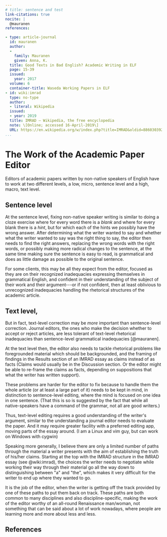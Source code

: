 ```yaml
---
# title: sentence and test
link-citations: true
nocite: |
  @mauranen
references:

- type: article-journal
  id: mauranen
  author:
  -
    family: Mauranen
    given: Anna, K.
  title: Good Texts in Bad English? Academic Writing in ELF
  page: 15-39
  issued:
    year: 2017
  volume: 6
  container-title: Waseda Working Papers in ELF
- id: wiki:imrad
  type: no-type
  author:
  - literal: Wikipedia
  issued:
  - year: 2019
  title: IMRAD — Wikipedia, the free encyclopedia
  note: \[Online; accessed 16-April-2019\]
  URL: https://en.wikipedia.org/w/index.php?title=IMRAD&oldid=886030392
...
```


# The Work of the Academic Paper Editor

Editors of academic papers written by non-native speakers of English have to work at two different levels, a low, micro, sentence level and a high, macro, text level.

## Sentence level

At the sentence level, fixing non-native speaker writing is similar to doing a cloze exercise where for every word there is a *blank* and where for every blank there is a *hint*, but for which each of the hints we possibly have the wrong answer. After determining what the writer wanted to say and whether what the writer wanted to say was the right thing to say, the editor then needs to find the right answers, replacing the wrong words with the right words, or possibly making more radical changes to the sentence, at the same time making sure the sentence is easy to read, is grammatical and does as little damage as possible to the original sentence.

For some clients, this may be all they expect from the editor, focused as they are on their recognized inadequacies expressing themselves in grammatical English, and confident in their understanding of the subject of their work and their argument---or if not confident, then at least oblivious to unrecognized inadequacies handling the rhetorical structures of the academic article.

## Text level,  

But in fact, text-level correction may be *more* important than sentence-level correction. Journal editors, the ones who make the decision whether to accept or reject articles, are less tolerant of text-level rhetorical inadequacies than sentence-level grammatical inadequacies [@mauranen].

At the text level then, the editor also needs to tackle rhetorical problems like foregrounded material which should be backgrounded, and the framing of findings in the Results section of an IMRAD essay as claims instead of as facts (Claims would usually be in the Discussion section. Or the editor might be able to re-frame the claims as facts, depending on suppositions that what the writer has written support).

These problems are harder for the editor to fix because to handle them the whole article (or at least a large part of it) needs to be kept in mind, in distinction to sentence-level editing, where the mind is focused on one idea in one sentence. (That this is so is suggested by the fact that while all native-speakers have a command of the grammar, not all are good writers.)

Thus, text-level editing requires a good understanding of the writer's argument, similar to the understanding a journal editor needs to evaluate the paper. And it may require greater facility with a preferred editing app, moving parts of the essay around. (I am a Linux and vim guy, but can work on Windows with cygwin)

Speaking more generally, I believe there are only a limited number of paths through the material a writer presents with the aim of establishing the truth of his/her claims. Starting at the top with the IMRAD structure in the IMRAD essay (see @wiki:imrad), the choices the writer needs to negotiate while working their way through their material go all the way down to distinguishing between "a" and "the", which makes it very difficult for the writer to end up where they wanted to go. 

It is the job of the editor, when the writer is getting off the track provided by one of these paths to put them back on track. These paths are both common to many disciplines and also discipline-specific, making the work of the editor worthy of an all-round Renaissance man/woman, not something that can be said about a lot of work nowadays, where people are learning more and more about less and less.

## References
